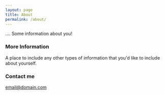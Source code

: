 ```yaml
---
layout: page
title: About
permalink: /about/
---
```


.... Some information about you!

### More Information

A place to include any other types of information that you'd like to include about yourself.

### Contact me

[email@domain.com](mailto:email@domain.com)
